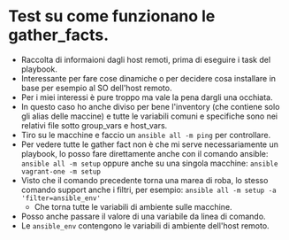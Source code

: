 # Test su come funzionano le gather_facts.
* Raccolta di informaioni dagli host remoti, prima di eseguire i task del playbook.
* Interessante per fare cose dinamiche o per decidere cosa installare in base per esempio al SO dell'host remoto.
* Per i miei interessi è pure troppo ma vale la pena dargli una occhiata.
* In questo caso ho anche diviso per bene l'inventory (che contiene solo gli alias delle maccine) e tutte le variabili comuni e specifiche sono nei relativi file
  sotto group_vars e host_vars.
* Tiro su le macchine e faccio un `ansible all -m ping` per controllare.
* Per vedere tutte le gather fact non è che mi serve necessariamente un playbook, lo posso fare direttamente anche con il comando ansible: `ansible all -m setup`
  oppure anche su una singola macchine: `ansible vagrant-one -m setup`
* Visto che il comando precedente torna una marea di roba, lo stesso comando support anche i filtri, per esempio: `ansible all -m setup -a 'filter=ansible_env'`
  * Che torna tutte le variabili di ambiente sulle macchine. 
* Posso anche passare il valore di una variabile da linea di comando.
* Le `ansible_env` contengono le variabili di ambiente dell'host remoto.

